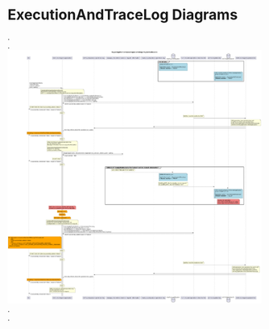 # ExecutionAndTraceLog Diagrams
.  
.  
![RegardApplicationCausesSequenceForInquiringServiceRecords](./is001_RegardApplicationCausesSequenceForInquiringServiceRecords.png)  
.  
.  